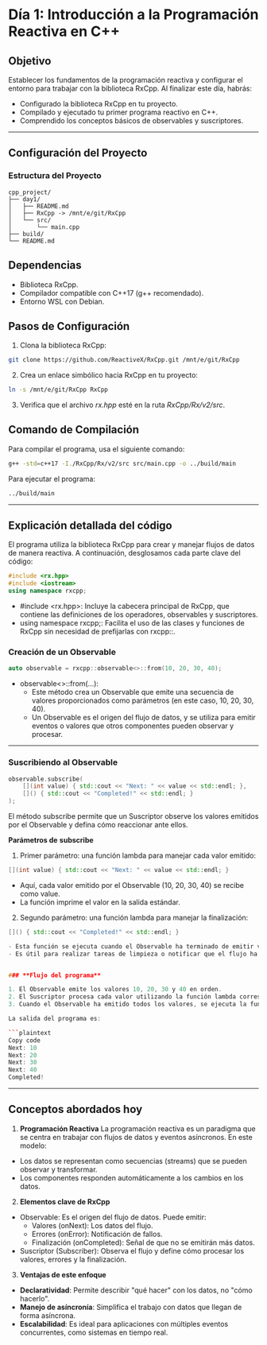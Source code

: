 # **Día 1: Introducción a la Programación Reactiva en C++**

## **Objetivo**

Establecer los fundamentos de la programación reactiva y configurar el entorno para trabajar con la biblioteca RxCpp. Al finalizar este día, habrás:

- Configurado la biblioteca RxCpp en tu proyecto.
- Compilado y ejecutado tu primer programa reactivo en C++.
- Comprendido los conceptos básicos de observables y suscriptores.

---

## **Configuración del Proyecto**

### **Estructura del Proyecto**

```plaintext
cpp_project/
├── day1/
│   ├── README.md
│   ├── RxCpp -> /mnt/e/git/RxCpp
│   └── src/
│       └── main.cpp
├── build/
└── README.md
```

## **Dependencias**

- Biblioteca RxCpp.
- Compilador compatible con C++17 (g++ recomendado).
- Entorno WSL con Debian.

## **Pasos de Configuración**

1. Clona la biblioteca RxCpp:

```bash
git clone https://github.com/ReactiveX/RxCpp.git /mnt/e/git/RxCpp
```

2. Crea un enlace simbólico hacia RxCpp en tu proyecto:

```bash
ln -s /mnt/e/git/RxCpp RxCpp
```

3. Verifica que el archivo _rx.hpp_ esté en la ruta _RxCpp/Rx/v2/src_.

## **Comando de Compilación**

Para compilar el programa, usa el siguiente comando:

```bash
g++ -std=c++17 -I./RxCpp/Rx/v2/src src/main.cpp -o ../build/main
```

Para ejecutar el programa:

```bash
../build/main
```

---

## **Explicación detallada del código**

El programa utiliza la biblioteca RxCpp para crear y manejar flujos de datos de manera reactiva. A continuación, desglosamos cada parte clave del código:

```cpp
#include <rx.hpp>
#include <iostream>
using namespace rxcpp;
```

- #include <rx.hpp>: Incluye la cabecera principal de RxCpp, que contiene las definiciones de los operadores, observables y suscriptores.
- using namespace rxcpp;: Facilita el uso de las clases y funciones de RxCpp sin necesidad de prefijarlas con rxcpp::.

### **Creación de un Observable**

```cpp
auto observable = rxcpp::observable<>::from(10, 20, 30, 40);
```

- observable<>::from(...):
  - Este método crea un Observable que emite una secuencia de valores proporcionados como parámetros (en este caso, 10, 20, 30, 40).
  - Un Observable es el origen del flujo de datos, y se utiliza para emitir eventos o valores que otros componentes pueden observar y procesar.

---

### **Suscribiendo al Observable**

```cpp
observable.subscribe(
    [](int value) { std::cout << "Next: " << value << std::endl; },
    []() { std::cout << "Completed!" << std::endl; }
);
```

El método subscribe permite que un Suscriptor observe los valores emitidos por el Observable y defina cómo reaccionar ante ellos.

**Parámetros de** **subscribe**

1. Primer parámetro: una función lambda para manejar cada valor emitido:

```cpp
[](int value) { std::cout << "Next: " << value << std::endl; }
```

- Aquí, cada valor emitido por el Observable (10, 20, 30, 40) se recibe como value.
- La función imprime el valor en la salida estándar.

2. Segundo parámetro: una función lambda para manejar la finalización:

```cpp
[]() { std::cout << "Completed!" << std::endl; }

- Esta función se ejecuta cuando el Observable ha terminado de emitir valores.
- Es útil para realizar tareas de limpieza o notificar que el flujo ha concluido.


### **Flujo del programa**

1. El Observable emite los valores 10, 20, 30 y 40 en orden.
2. El Suscriptor procesa cada valor utilizando la función lambda correspondiente.
3. Cuando el Observable ha emitido todos los valores, se ejecuta la función de finalización.

La salida del programa es:

```plaintext
Copy code
Next: 10
Next: 20
Next: 30
Next: 40
Completed!
```

---

## **Conceptos abordados hoy**

1. **Programación Reactiva**
La programación reactiva es un paradigma que se centra en trabajar con flujos de datos y eventos asíncronos. En este modelo:

- Los datos se representan como secuencias (streams) que se pueden observar y transformar.
- Los componentes responden automáticamente a los cambios en los datos.

2. **Elementos clave de RxCpp**

- Observable: Es el origen del flujo de datos. Puede emitir:
  - Valores (onNext): Los datos del flujo.
  - Errores (onError): Notificación de fallos.
  - Finalización (onCompleted): Señal de que no se emitirán más datos.
- Suscriptor (Subscriber): Observa el flujo y define cómo procesar los valores, errores y la finalización.

3. **Ventajas de este enfoque**

- **Declaratividad**: Permite describir "qué hacer" con los datos, no "cómo hacerlo".
- **Manejo de asíncronía**: Simplifica el trabajo con datos que llegan de forma asíncrona.
- **Escalabilidad**: Es ideal para aplicaciones con múltiples eventos concurrentes, como sistemas en tiempo real.
